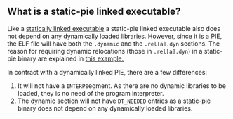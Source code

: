 ## What is a static-pie linked executable?

Like a [statically linked executable](static.md) a static-pie linked executable
also does not depend on any dynamically loaded libraries. However, since it is
a PIE, the ELF file will have both the `.dynamic` and the `.rel[a].dyn`
sections. The reason for requiring dynamic relocations (those in `.rel[a].dyn`)
in a static-pie binary are explained in [this example.](https://github.com/sivachandra/elf-by-example/tree/master/examples/global_var_ptr)

In contract with a dynamically linked PIE, there are a few differences:

1. It will not have a `INTERP`segment. As there are no dynamic libraries to be
loaded, they is no need of the program interpreter.
1. The dynamic section will not have `DT_NEEDED` entries as a static-pie binary
does not depend on any dynamically loaded libraries.
